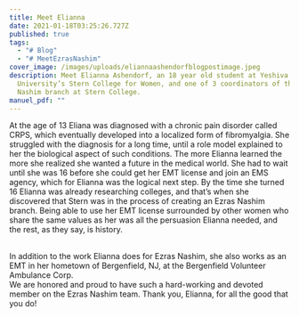 ```yaml
---
title: Meet Elianna
date: 2021-01-18T03:25:26.727Z
published: true
tags:
  - "# Blog"
  - "# MeetEzrasNashim"
cover_image: /images/uploads/eliannaashendorfblogpostimage.jpeg
description: Meet Elianna Ashendorf, an 18 year old student at Yeshiva
  University’s Stern College for Women, and one of 3 coordinators of the Ezras
  Nashim branch at Stern College.
manuel_pdf: ""
---
```

At the age of 13 Eliana was diagnosed with a chronic pain disorder called CRPS, which eventually developed into a localized form of fibromyalgia. She struggled with the diagnosis for a long time, until a role model explained to her the biological aspect of such conditions. The more Elianna learned the more she realized she wanted a future in the medical world. She had to wait until she was 16 before she could get her EMT license and join an EMS agency, which for Elianna was the logical next step. By the time she turned 16 Elianna was already researching colleges, and that’s when she discovered that Stern was in the process of creating an Ezras Nashim branch. Being able to use her EMT license surrounded by other women who share the same values as her was all the persuasion Elianna needed, and the rest, as they say, is history.

\
In addition to the work Elianna does for Ezras Nashim, she also works as an EMT in her hometown of Bergenfield, NJ, at the Bergenfield Volunteer Ambulance Corp.\
We are honored and proud to have such a hard-working and devoted member on the Ezras Nashim team. Thank you, Elianna, for all the good that you do!